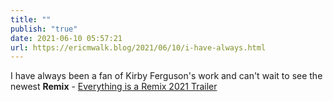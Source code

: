 ```yaml
---
title: ""
publish: "true"
date: 2021-06-10 05:57:21
url: https://ericmwalk.blog/2021/06/10/i-have-always.html
---
```


I have always been a fan of Kirby Ferguson's work and can't wait to see the newest **Remix**  - [Everything is a Remix 2021 Trailer](https://www.youtube.com/watch?v=h0RZS9mJoJo)